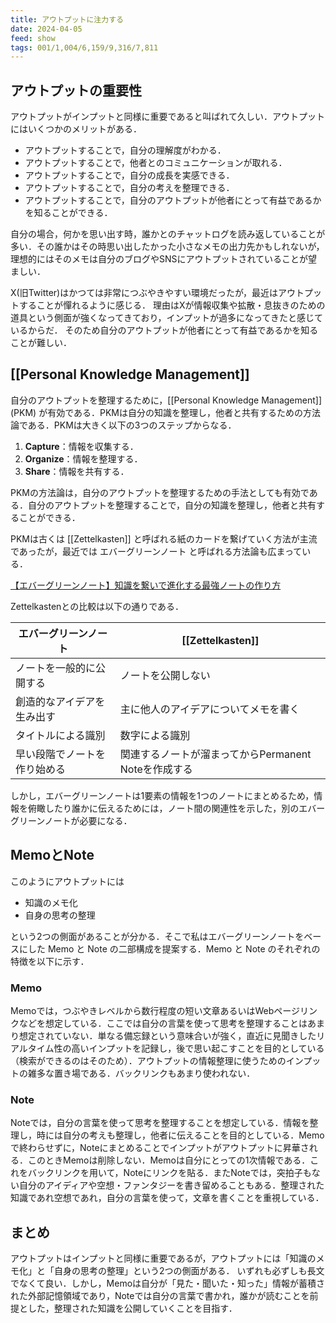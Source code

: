 ```yaml
---
title: アウトプットに注力する
date: 2024-04-05
feed: show
tags: 001/1,004/6,159/9,316/7,811
---
```


## アウトプットの重要性
アウトプットがインプットと同様に重要であると叫ばれて久しい．アウトプットにはいくつかのメリットがある．
 - アウトプットすることで，自分の理解度がわかる．
 - アウトプットすることで，他者とのコミュニケーションが取れる．
 - アウトプットすることで，自分の成長を実感できる．
 - アウトプットすることで，自分の考えを整理できる．
 - アウトプットすることで，自分のアウトプットが他者にとって有益であるかを知ることができる．

自分の場合，何かを思い出す時，誰かとのチャットログを読み返していることが多い．その誰かはその時思い出したかった小さなメモの出力先かもしれないが，理想的にはそのメモは自分のブログやSNSにアウトプットされていることが望ましい．

X(旧Twitter)はかつては非常につぶやきやすい環境だったが，最近はアウトプットすることが憚れるように感じる．
理由はXが情報収集や拡散・息抜きのための道具という側面が強くなってきており，インプットが過多になってきたと感じているからだ．
そのため自分のアウトプットが他者にとって有益であるかを知ることが難しい．


## [[Personal Knowledge Management]]
自分のアウトプットを整理するために，[[Personal Knowledge Management]] (PKM) が有効である．PKMは自分の知識を整理し，他者と共有するための方法論である．PKMは大きく以下の3つのステップからなる．

1. **Capture**：情報を収集する．
2. **Organize**：情報を整理する．
3. **Share**：情報を共有する．

PKMの方法論は，自分のアウトプットを整理するための手法としても有効である．自分のアウトプットを整理することで，自分の知識を整理し，他者と共有することができる．

PKMは古くは [[Zettelkasten]] と呼ばれる紙のカードを繋げていく方法が主流であったが，最近では エバーグリーンノート と呼ばれる方法論も広まっている．

[【エバーグリーンノート】知識を繋いで進化する最強ノートの作り方](https://iketerumens.com/evergree-notes/#google_vignette)

Zettelkastenとの比較は以下の通りである．

|エバーグリーンノート|[[Zettelkasten]] |
|---|---|
|ノートを一般的に公開する|ノートを公開しない|
|創造的なアイデアを生み出す|主に他人のアイデアについてメモを書く|
|タイトルによる識別|数字による識別|
|早い段階でノートを作り始める|関連するノートが溜まってからPermanent Noteを作成する|


しかし，エバーグリーンノートは1要素の情報を1つのノートにまとめるため，情報を俯瞰したり誰かに伝えるためには，ノート間の関連性を示した，別のエバーグリーンノートが必要になる．


## MemoとNote
このようにアウトプットには
 - 知識のメモ化
 - 自身の思考の整理

という2つの側面があることが分かる．そこで私はエバーグリーンノートをベースにした Memo と Note の二部構成を提案する．Memo と Note のそれぞれの特徴を以下に示す．

### Memo
Memoでは，つぶやきレベルから数行程度の短い文章あるいはWebページリンクなどを想定している．ここでは自分の言葉を使って思考を整理することはあまり想定されていない．単なる備忘録という意味合いが強く，直近に見聞きしたリアルタイム性の高いインプットを記録し，後で思い起こすことを目的としている（検索ができるのはそのため）．アウトプットの情報整理に使うためのインプットの雑多な置き場である．バックリンクもあまり使われない．

### Note
Noteでは，自分の言葉を使って思考を整理することを想定している．情報を整理し，時には自分の考えも整理し，他者に伝えることを目的としている．Memoで終わらせずに，Noteにまとめることでインプットがアウトプットに昇華される．このときMemoは削除しない．Memoは自分にとっての1次情報である．これをバックリンクを用いて，Noteにリンクを貼る．またNoteでは，突拍子もない自分のアイディアや空想・ファンタジーを書き留めることもある．整理された知識であれ空想であれ，自分の言葉を使って，文章を書くことを重視している．

## まとめ
アウトプットはインプットと同様に重要であるが，アウトプットには「知識のメモ化」と「自身の思考の整理」という2つの側面がある．
いずれも必ずしも長文でなくて良い．しかし，Memoは自分が「見た・聞いた・知った」情報が蓄積された外部記憶領域であり，Noteでは自分の言葉で書かれ，誰かが読むことを前提とした，整理された知識を公開していくことを目指す．

